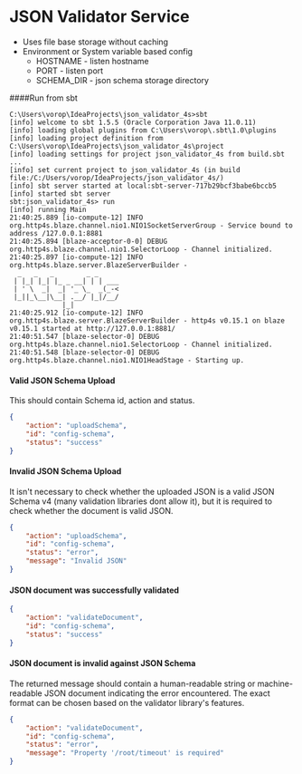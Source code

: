 JSON Validator Service
=

* Uses file base storage without caching
* Environment or System variable based config
  * HOSTNAME - listen hostname
  * PORT - listen port 
  * SCHEMA_DIR - json schema storage directory
    
####Run from sbt

```
C:\Users\vorop\IdeaProjects\json_validator_4s>sbt
[info] welcome to sbt 1.5.5 (Oracle Corporation Java 11.0.11)
[info] loading global plugins from C:\Users\vorop\.sbt\1.0\plugins
[info] loading project definition from C:\Users\vorop\IdeaProjects\json_validator_4s\project
[info] loading settings for project json_validator_4s from build.sbt ...
[info] set current project to json_validator_4s (in build file:/C:/Users/vorop/IdeaProjects/json_validator_4s/)
[info] sbt server started at local:sbt-server-717b29bcf3babe6bccb5
[info] started sbt server
sbt:json_validator_4s> run
[info] running Main
21:40:25.889 [io-compute-12] INFO org.http4s.blaze.channel.nio1.NIO1SocketServerGroup - Service bound to address /127.0.0.1:8881
21:40:25.894 [blaze-acceptor-0-0] DEBUG org.http4s.blaze.channel.nio1.SelectorLoop - Channel initialized.
21:40:25.897 [io-compute-12] INFO org.http4s.blaze.server.BlazeServerBuilder -
  _   _   _        _ _
 | |_| |_| |_ _ __| | | ___
 | ' \  _|  _| '_ \_  _(_-<
 |_||_\__|\__| .__/ |_|/__/
             |_|
21:40:25.912 [io-compute-12] INFO org.http4s.blaze.server.BlazeServerBuilder - http4s v0.15.1 on blaze v0.15.1 started at http://127.0.0.1:8881/
21:40:51.547 [blaze-selector-0] DEBUG org.http4s.blaze.channel.nio1.SelectorLoop - Channel initialized.
21:40:51.548 [blaze-selector-0] DEBUG org.http4s.blaze.channel.nio1.NIO1HeadStage - Starting up.

```

#### Valid JSON Schema Upload

This should contain Schema id, action and status.

```json
{
    "action": "uploadSchema",
    "id": "config-schema",
    "status": "success"
}
```

#### Invalid JSON Schema Upload

It isn't necessary to check whether the uploaded JSON is a valid JSON Schema v4 (many validation libraries dont allow it),
but it is required to check whether the document is valid JSON.

```json
{
    "action": "uploadSchema",
    "id": "config-schema",
    "status": "error",
    "message": "Invalid JSON"
}
```

#### JSON document was successfully validated

```json
{
    "action": "validateDocument",
    "id": "config-schema",
    "status": "success"
}
```

#### JSON document is invalid against JSON Schema

The returned message should contain a human-readable string or machine-readable JSON document indicating the error encountered.
The exact format can be chosen based on the validator library's features.

```json
{
    "action": "validateDocument",
    "id": "config-schema",
    "status": "error",
    "message": "Property '/root/timeout' is required"
}
``` 

